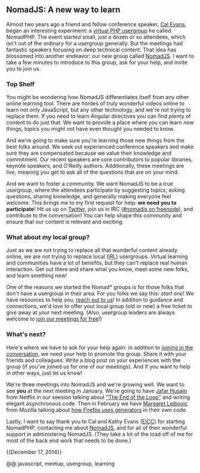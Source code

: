 
## NomadJS: A new way to learn

Almost two years ago a friend and fellow conference speaker, [Cal Evans](http://blog.calevans.com/), began an 
interesting experiment: a [virtual PHP usergroup](http://nomadphp.com) he called NomadPHP. The event started 
small, just a dozen or so attendees, which isn't out of the ordinary for a usergroup generally. But the meetings 
had fantastic speakers focusing on deep technical content. That idea has blossomed into another endeavor: our new 
group called [NomadJS](http://nomadjavascript.com). I want to take a few minutes to introduce to this group, ask 
for your help, and invite you to join us.

### Top Shelf

You might be wondering how NomadJS differentiates itself from any other online learning tool. There are hordes 
of truly wonderful videos online to learn not only JavaScript, but any other technology, and we're not trying 
to replace them. If you need to learn Angular directives you can find plenty of content to do just that. We want 
to provide a place where you can learn _new_ things, topics you might not have even thought you needed to know.

And we're going to make sure you're learning those new things from the best folks around. We seek out experienced 
conference speakers and make sure they are compensated because we value their knowledge and commitment. Our 
recent speakers are core contributors to popular libraries, keynote speakers, and O'Reilly authors. Additionally, 
these meetings are _live_, meaning you get to ask all of the questions that are on your mind.

And we want to foster a community. We want NomadJS to be a true usergroup, where the attendees participate by 
suggesting topics, asking questions, sharing knowledge, and generally making everyone feel welcome. This brings 
me to my first request for help: **we need you to participate**! Hit us up on [Twitter](http://twitter.com/nomadjs), 
join us in IRC ([#nomadjs on freenode](irc://irc.freenode.net/nomadjs)), and contribute to the conversation! You 
can help shape this community and ensure that our content is relevant and exciting.

### What about my local group?

Just as we are not trying to replace all that wonderful content already online, we are not trying to replace 
local (<acronym title='in real life'>IRL</acronym>) usergroups. Virtual learning and communities have a lot of 
benefits, but they can't replace real human interaction. Get out there and share what you know, meet some new 
folks, and learn smething new!

One of the reasons we started the Nomad* groups is for those folks that don't have a usergroup in their area. For 
you folks we say this: _start one_! We have resources to help you, [reach out to us](mailto:jordan@nomadjavascript.com)! 
In addition to guidance and connections, we'd love to offer your local group (old or new) a free ticket to give 
away at your next meeting. (Also, usergroup leaders are always welcome to [join our meetings for free](http://nomadjavascript.com/nomad-js-ticket-request/)!)

### What's next?

Here's where we have to ask for your help again: in addition to [joining in the conversation](http://twitter.com/nomadjs), 
we need your help to promote the group. Share it with your friends and colleagues. Write a blog post on your 
experiences with the group (if you've joined us for one of our meetings). And if you want to help in other ways, 
just let us know!

We're three meetings into NomadJS and we're growing well. We want to see **you** at the next meeting in January. 
We're going to have [Jafar Husain](https://twitter.com/jhusain) from Netflix in our seesion talking about 
["The End of the Loop"](http://nomadjavascript.com/2014/10/january-2015/) and writing elegant asynchronous code. 
Then in February we have [Margaret Leibovic](https://twitter.com/mleibovic) from Mozilla talking about 
[how Firefox uses generators](http://nomadjavascript.com/2014/12/february-2015/) in their own code.

Lastly, I want to say thank you to Cal and Kathy Evans ([EICC](http://www.eicc.com)) for starting NomadPHP, contacting 
me about [NomadJS](http://nomadjavascript.com), and for all of their wonderful support in administering NomadJS. 
(They take a lot of the load off of me for most of the back end work that needs to be done.)

{{December 17, 2014}}

@@ javascript, meetup, usergroup, learning
